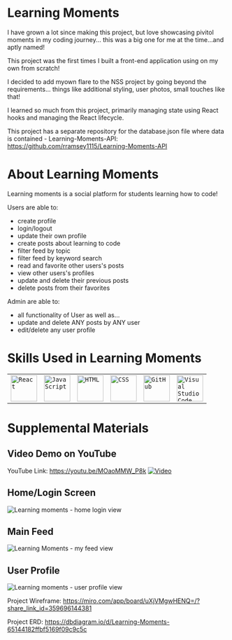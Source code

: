 Learning Moments
===============
I have grown a lot since making this project, but love showcasing pivitol moments in my coding journey... this was a big one for me at the time...and aptly named!

This project was the first times I built a front-end application using on my own from scratch!

I decided to add myown flare to the NSS project by going beyond the requirements... things like additional styling, user photos, small touches like that!

I learned so much from this project, primarily managing state using React hooks and managing the React lifecycle.

This project has a separate repository for the database.json file where data is contained - Learning-Moments-API:
https://github.com/rramsey1115/Learning-Moments-API


About Learning Moments
===========
Learning moments is a social platform for students learning how to code! 

Users are able to:
  - create profile
  - login/logout
  - update their own profile
  - create posts about learning to code
  - filter feed by topic
  - filter feed by keyword search
  - read and favorite other users's posts
  - view other users's profiles
  - update and delete their previous posts
  - delete posts from their favorites
    
Admin are able to:
  - all functionality of User as well as...
  - update and delete ANY posts by ANY user
  - edit/delete any user profile

Skills Used in Learning Moments
===============
<div >
	<table>
		<tr>
			<td><code><img width="60" src="https://user-images.githubusercontent.com/25181517/183897015-94a058a6-b86e-4e42-a37f-bf92061753e5.png" alt="React" title="React"/></code></td>
			<td><code><img width="60" src="https://user-images.githubusercontent.com/25181517/117447155-6a868a00-af3d-11eb-9cfe-245df15c9f3f.png" alt="JavaScript" title="JavaScript"/></code></td>
			<td><code><img width="60" src="https://user-images.githubusercontent.com/25181517/192158954-f88b5814-d510-4564-b285-dff7d6400dad.png" alt="HTML" title="HTML"/></code></td>
			<td><code><img width="60" src="https://user-images.githubusercontent.com/25181517/183898674-75a4a1b1-f960-4ea9-abcb-637170a00a75.png" alt="CSS" title="CSS"/></code></td>
			<td><code><img width="60" src="https://user-images.githubusercontent.com/25181517/192108374-8da61ba1-99ec-41d7-80b8-fb2f7c0a4948.png" alt="GitHub" title="GitHub"/></code></td>
			<td><code><img width="60" src="https://user-images.githubusercontent.com/25181517/192108891-d86b6220-e232-423a-bf5f-90903e6887c3.png" alt="Visual Studio Code" title="Visual Studio Code"/></code></td>
		</tr>
	</table>
</div>


Supplemental Materials
================

Video Demo on YouTube
-----------------
YouTube Link: https://youtu.be/MOaoMMW_P8k
[![Video](https://github.com/rramsey1115/Learning-Moments-FrontEnd-SocialApp/assets/139381892/b81014d7-68cb-4af4-890a-562dc051a182)](https://www.youtube.com/watch?v=MOaoMMW_P8k&list=PLobacsQs2nx_Lx_wRkDmD_N9eDG3f5DAv&index=3)

Home/Login Screen
-----------
![Learning moments - home login view](https://github.com/rramsey1115/Learning-Moments-FrontEnd-SocialApp/assets/139381892/7dd6785c-5636-4c67-b6d8-3350bd972622)


Main Feed
--------------
![Learning Moments - my feed view](https://github.com/rramsey1115/Learning-Moments-FrontEnd-SocialApp/assets/139381892/88e31807-233a-45a3-81e2-1f4124f984f0)


User Profile
-----------
![Learning moments - user profile view](https://github.com/rramsey1115/Learning-Moments-FrontEnd-SocialApp/assets/139381892/71144306-2fa6-4a3b-b9a5-30d5c8772a17)






Project Wireframe: https://miro.com/app/board/uXjVMgwHENQ=/?share_link_id=359696144381

Project ERD: https://dbdiagram.io/d/Learning-Moments-65144182ffbf5169f09c9c5c

